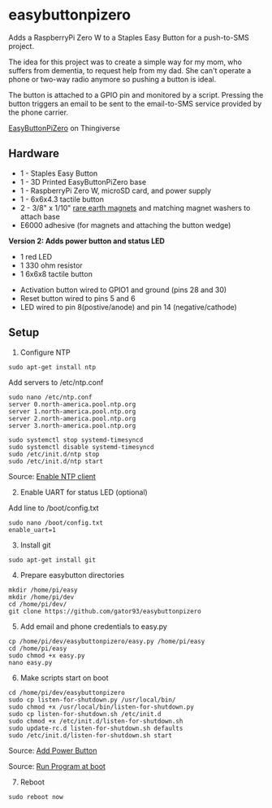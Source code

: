 # easybuttonpizero

Adds a RaspberryPi Zero W to a Staples Easy Button for a push-to-SMS project.

The idea for this project was to create a simple way for my mom, who suffers from dementia, to request help from my dad. She can't operate a phone or two-way radio anymore so pushing a button is ideal.

The button is attached to a GPIO pin and monitored by a script. Pressing the button triggers an email to be sent to the email-to-SMS service provided by the phone carrier.

[EasyButtonPiZero](https://www.thingiverse.com/thing:3815784) on Thingiverse


## Hardware
* 1 - Staples Easy Button
* 1 - 3D Printed EasyButtonPiZero base
* 1 - RaspberryPi Zero W, microSD card, and power supply
* 1 - 6x6x4.3 tactile button
* 2 - 3/8" x 1/10" [rare earth magnets](https://www.rockler.com/rare-earth-magnets-magnets?gclid=CjwKCAjw7uPqBRBlEiwAYDsr113YIHM8D4hktJRxECwKZXEZRNt4ctl47OzL8jG72H5bVa0vkqjzuxoC0qcQAvD_BwE) and matching magnet washers to attach base
* E6000 adhesive (for magnets and attaching the button wedge)

**Version 2: Adds power button and status LED**

* 1 red LED
* 1 330 ohm resistor
* 1 6x6x8 tactile button

- Activation button wired to GPIO1 and ground (pins 28 and 30)
- Reset button wired to pins 5 and 6
- LED wired to pin 8(postive/anode) and pin 14 (negative/cathode)


## Setup

1) Configure NTP 

```
sudo apt-get install ntp
```
Add servers to /etc/ntp.conf
```
sudo nano /etc/ntp.conf
server 0.north-america.pool.ntp.org
server 1.north-america.pool.ntp.org
server 2.north-america.pool.ntp.org
server 3.north-america.pool.ntp.org

sudo systemctl stop systemd-timesyncd
sudo systemctl disable systemd-timesyncd
sudo /etc/init.d/ntp stop
sudo /etc/init.d/ntp start
```
Source: [Enable NTP client](http://raspberrypi.tomasgreno.cz/ntp-client-and-server.html)

2) Enable UART for status LED (optional)

Add line to /boot/config.txt
```
sudo nano /boot/config.txt
enable_uart=1
```
3) Install git
```
sudo apt-get install git
```

4) Prepare easybutton directories
```
mkdir /home/pi/easy
mkdir /home/pi/dev
cd /home/pi/dev/
git clone https://github.com/gator93/easybuttonpizero
```

5) Add email and phone credentials to easy.py
```
cp /home/pi/dev/easybuttonpizero/easy.py /home/pi/easy
cd /home/pi/easy
sudo chmod +x easy.py
nano easy.py
```

6) Make scripts start on boot

```
cd /home/pi/dev/easybuttonpizero
sudo cp listen-for-shutdown.py /usr/local/bin/
sudo chmod +x /usr/local/bin/listen-for-shutdown.py
sudo cp listen-for-shutdown.sh /etc/init.d
sudo chmod +x /etc/init.d/listen-for-shutdown.sh
sudo update-rc.d listen-for-shutdown.sh defaults
sudo /etc/init.d/listen-for-shutdown.sh start
```
Source: [Add Power Button](https://howchoo.com/g/mwnlytk3zmm/how-to-add-a-power-button-to-your-raspberry-pi)

Source: [Run Program at boot](https://www.dexterindustries.com/howto/run-a-program-on-your-raspberry-pi-at-startup/)

7) Reboot
```
sudo reboot now
```
